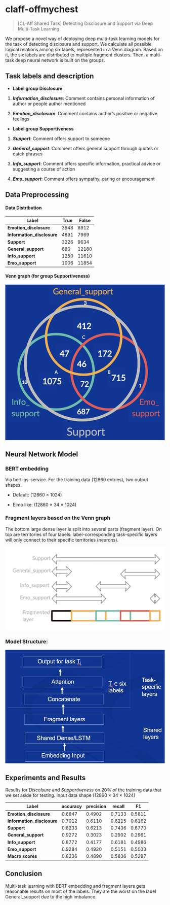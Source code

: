 # claff-offmychest

> [CL-Aff Shared Task] Detecting Disclosure and Support via Deep Multi-Task Learning

We propose a novel way of deploying deep multi-task learning models for the task of detecting disclosure and support. We calculate all possible logical relations among six labels, represented in a Venn diagram. Based on it, the six labels are distributed to multiple fragment clusters. Then, a multi-task deep neural network is built on the groups.



## Task labels and description

- **Label group Disclosure**

1. ***Information_disclosure***: Comment contains personal information of author or people author mentioned

2. ***Emotion_disclosure***: Comment contains author’s positive or negative feelings 

  

- **Label group Supportiveness**

1. ***Support***: Comment offers support to someone

2. ***General_support***: Comment offers general support through quotes or catch phrases

3. ***Info_support***: Comment offers specific information, practical advice or suggesting a course of action

4. ***Emo_support***: Comment offers sympathy, caring or encouragement



## Data Preprocessing

#### Data Distribution

| **Label**                  | **True** | **False** |
| -------------------------- | -------- | --------- |
| **Emotion_disclosure**     | 3948     | 8912      |
| **Information_disclosure** | 4891     | 7969      |
| **Support**                | 3226     | 9634      |
| **General_support**        | 680      | 12180     |
| **Info_support**           | 1250     | 11610     |
| **Emo_support**            | 1006     | 11854     |

#### Venn graph (for group Supportiveness)

![image-20210314225325724](README.assets/image-20210314225325724.png)



## Neural Network Model

### BERT embedding

Via bert-as-service. For the training data (12860 entries), two output shapes.

- Default:   (12860 × 1024)

- Elmo like: (12860 × 34 × 1024)

### Fragment layers based on the Venn graph

The bottom large dense layer is split into several parts (fragment layer). On top are territories of four labels: label-corresponding task-specific layers will only connect to their specific territories (neurons).

![image-20210314225510255](README.assets/image-20210314225510255.png)



### Model Structure:

![image-20210314225532529](README.assets/image-20210314225532529.png)



## Experiments and Results

Results for *Discolsure* and *Supportiveness* on 20% of the training data that we set aside for testing. Input data shape (12860 × 34 × 1024)

| **Label**                  | **accuracy** | **precision** | **recall** | **F1** |
| -------------------------- | ------------ | ------------- | ---------- | ------ |
| **Emotion_disclosure**     | 0.6847       | 0.4902        | 0.7133     | 0.5811 |
| **Information_disclosure** | 0.7012       | 0.6110        | 0.6215     | 0.6162 |
| **Support**                | 0.8233       | 0.6213        | 0.7436     | 0.6770 |
| **General_support**        | 0.9272       | 0.3023        | 0.2902     | 0.2961 |
| **Info_support**           | 0.8772       | 0.4177        | 0.6181     | 0.4986 |
| **Emo_support**            | 0.9284       | 0.4920        | 0.5151     | 0.5033 |
| **Macro scores**           | 0.8236       | 0.4890        | 0.5836     | 0.5287 |



## Conclusion

Multi-task learning with BERT embedding and fragment layers gets reasonable results on most of the labels. 
They are the worst on the label General_support due to the high imbalance.